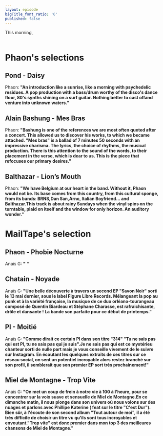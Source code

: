 ```yaml
---
layout: episode
bigTitle_font_ratio: '6'
published: false
---
```

<p id="introduction">This morning,
<br><br>

</p>

# Phaon's selections
##  Pond - Daisy
Phaon: **"**An introduction like a sunrise, like a morning with psychedelic residues. A pop production with a bass/drum worthy of the disco's dance floor, 80's synths shining on a surf guitar. Nothing better to cast offand venture into unknown waters.**"**

## Alain Bashung - Mes Bras
Phaon: **"**Bashung is one of the references we are most often quoted after a concert. This allowed us to discover his works, to which we became attached. "Mes bras" is a ballad of 7 minutes 50 seconds with an impressive charisma. The lyrics, the choice of rhythms, the musical production. There is this attention to the sound of the words, to their placement in the verse, which is dear to us. This is the piece that refocuses our primary desires.**"**

## Balthazar - Lion’s Mouth 
Phaon: **"**We have Belgium at our heart in the band. Without it, Phaon would not be. Its base comes from this country, from this cultural sponge, from its bands: BRNS,Dan San,Arno, Italian Boyfriend... and Balthazar.This track is about rainy Sundays when the vinyl spins on the turntable, plaid on itself and the window for only horizon. An auditory wonder.**"**

# MailTape's selection

## Phaon - Phobie Nocturne
Anaïs G: **"** **"**

## Chatain - Noyade
Anaïs G: **"**Une belle découverte à travers un second EP "Savon Noir" sorti le 13 mai dernier, sous le label Figure Libre Records. Mélangeant la pop au punk et à la variété française, la musique de ce duo orléano-tourangeau composé de Quentin Biardeau et Stéphane Charasse, est rafraichisante, drôle et dansante ! La bande son parfaite pour ce début de printemps.**"**

## PI  - Moitié
Anaïs G: **"**Comme dirait ce certain PI dans son titre "314" "Tu ne sais pas qui est PI, tu ne sais pas qui je suis".Je ne sais pas qui est ce mystérieu chanteur sorti de nulle part mais je vous conseille vivement de le suivre sur Instagram. En écoutant les quelques extraits de ces titres sur ce réseau social, on sent un potentiel incroyable alors restez branché sur son profil, il semblerait que son premier EP sort très prochainement!**"**

## Miel de Montagne - Trop Vite
Anaïs G: **"**On met un coup de frein à notre vie à 100 à l'heure, pour se concentrer sur la voix suave et sensuelle de Miel de Montagne.En ce dimanche matin, il nous plonge dans son univers où nous volons sur des nuages et parlons avec Phillipe Katerine ( feat sur le titre "C'est Dur"). Bien sûr, à l'écoute de son second album "Tout autour de moi", il a été très difficile de choisir un titre vu qu'ils sont tous incroyables et envoutant."Trop vite" est donc premier dans mon top 3 des meilleures chansons de Miel de Montagne.**"**

